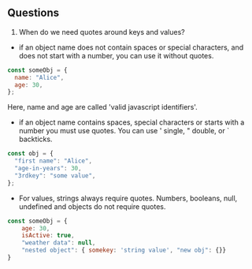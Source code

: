 ## Questions

1. When do we need quotes around keys and values?

- if an object name does not contain spaces or special characters, and does not start with a number, you can use it without quotes.

```js
const someObj = {
  name: "Alice",
  age: 30,
};
```

Here, name and age are called 'valid javascript identifiers'.

- if an object name contains spaces, special characters or starts with a number you must use quotes. You can use ' single, " double, or ` backticks.

```js
const obj = {
  "first name": "Alice",
  "age-in-years": 30,
  "3rdkey": "some value",
};
```

- For values, strings always require quotes. Numbers, booleans, null, undefined and objects do not require quotes.

```js
const someObj = {
    age: 30,
    isActive: true,
    "weather data": null,
    "nested object": { somekey: 'string value', "new obj": {}}
}
```